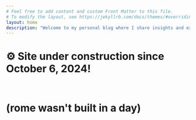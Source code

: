 ```yaml
---
# Feel free to add content and custom Front Matter to this file.
# To modify the layout, see https://jekyllrb.com/docs/themes/#overriding-theme-defaults
layout: home
description: "Welcome to my personal blog where I share insights and experiences."
---
```


<h1> ⚙️ Site under construction since October 6, 2024! <h1>  <br>
(rome wasn't built in a day)
